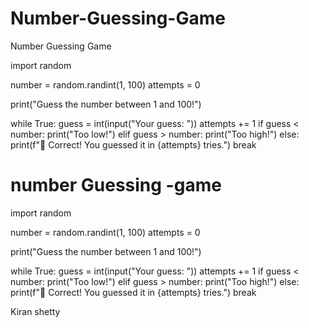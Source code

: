 # Number-Guessing-Game
Number Guessing Game

import random

number = random.randint(1, 100)
attempts = 0

print("Guess the number between 1 and 100!")

while True:
    guess = int(input("Your guess: "))
    attempts += 1
    if guess < number:
        print("Too low!")
    elif guess > number:
        print("Too high!")
    else:
        print(f"🎉 Correct! You guessed it in {attempts} tries.")
        break

# number Guessing -game
        
import random

number = random.randint(1, 100)
attempts = 0

print("Guess the number between 1 and 100!")

while True:
    guess = int(input("Your guess: "))
    attempts += 1
    if guess < number:
        print("Too low!")
    elif guess > number:
        print("Too high!")
    else:
        print(f"🎉 Correct! You guessed it in {attempts} tries.")
        break













Kiran shetty 
